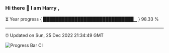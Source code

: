 ### Hi there 👋 I am Harry , 

⏳ Year progress { █████████████████████████████▁ } 98.33 %

---

⏰ Updated on Sun, 25 Dec 2022 21:34:49 GMT

![Progress Bar CI](https://github.com/duykhang68/duykhang68/workflows/Progress%20Bar%20CI/badge.svg)
